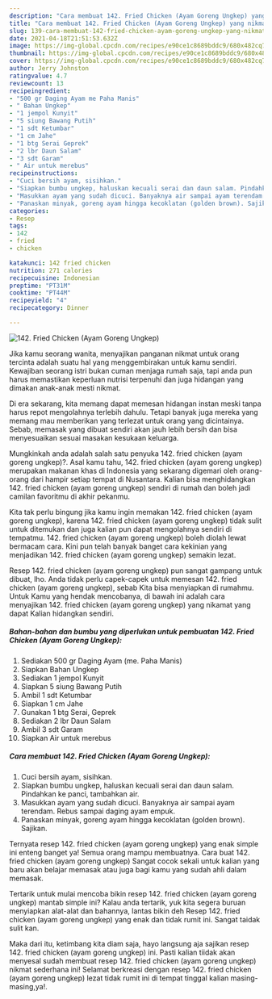 ```yaml
---
description: "Cara membuat 142. Fried Chicken (Ayam Goreng Ungkep) yang nikmat dan Mudah Dibuat"
title: "Cara membuat 142. Fried Chicken (Ayam Goreng Ungkep) yang nikmat dan Mudah Dibuat"
slug: 139-cara-membuat-142-fried-chicken-ayam-goreng-ungkep-yang-nikmat-dan-mudah-dibuat
date: 2021-04-18T21:51:53.632Z
image: https://img-global.cpcdn.com/recipes/e90ce1c8689bddc9/680x482cq70/142-fried-chicken-ayam-goreng-ungkep-foto-resep-utama.jpg
thumbnail: https://img-global.cpcdn.com/recipes/e90ce1c8689bddc9/680x482cq70/142-fried-chicken-ayam-goreng-ungkep-foto-resep-utama.jpg
cover: https://img-global.cpcdn.com/recipes/e90ce1c8689bddc9/680x482cq70/142-fried-chicken-ayam-goreng-ungkep-foto-resep-utama.jpg
author: Jerry Johnston
ratingvalue: 4.7
reviewcount: 13
recipeingredient:
- "500 gr Daging Ayam me Paha Manis"
- " Bahan Ungkep"
- "1 jempol Kunyit"
- "5 siung Bawang Putih"
- "1 sdt Ketumbar"
- "1 cm Jahe"
- "1 btg Serai Geprek"
- "2 lbr Daun Salam"
- "3 sdt Garam"
- " Air untuk merebus"
recipeinstructions:
- "Cuci bersih ayam, sisihkan."
- "Siapkan bumbu ungkep, haluskan kecuali serai dan daun salam. Pindahkan ke panci, tambahkan air."
- "Masukkan ayam yang sudah dicuci. Banyaknya air sampai ayam terendam. Rebus sampai daging ayam empuk."
- "Panaskan minyak, goreng ayam hingga kecoklatan (golden brown). Sajikan."
categories:
- Resep
tags:
- 142
- fried
- chicken

katakunci: 142 fried chicken 
nutrition: 271 calories
recipecuisine: Indonesian
preptime: "PT31M"
cooktime: "PT44M"
recipeyield: "4"
recipecategory: Dinner

---
```



![142. Fried Chicken (Ayam Goreng Ungkep)](https://img-global.cpcdn.com/recipes/e90ce1c8689bddc9/680x482cq70/142-fried-chicken-ayam-goreng-ungkep-foto-resep-utama.jpg)

Jika kamu seorang wanita, menyajikan panganan nikmat untuk orang tercinta adalah suatu hal yang menggembirakan untuk kamu sendiri. Kewajiban seorang istri bukan cuman menjaga rumah saja, tapi anda pun harus memastikan keperluan nutrisi terpenuhi dan juga hidangan yang dimakan anak-anak mesti nikmat.

Di era  sekarang, kita memang dapat memesan hidangan instan meski tanpa harus repot mengolahnya terlebih dahulu. Tetapi banyak juga mereka yang memang mau memberikan yang terlezat untuk orang yang dicintainya. Sebab, memasak yang dibuat sendiri akan jauh lebih bersih dan bisa menyesuaikan sesuai masakan kesukaan keluarga. 



Mungkinkah anda adalah salah satu penyuka 142. fried chicken (ayam goreng ungkep)?. Asal kamu tahu, 142. fried chicken (ayam goreng ungkep) merupakan makanan khas di Indonesia yang sekarang digemari oleh orang-orang dari hampir setiap tempat di Nusantara. Kalian bisa menghidangkan 142. fried chicken (ayam goreng ungkep) sendiri di rumah dan boleh jadi camilan favoritmu di akhir pekanmu.

Kita tak perlu bingung jika kamu ingin memakan 142. fried chicken (ayam goreng ungkep), karena 142. fried chicken (ayam goreng ungkep) tidak sulit untuk ditemukan dan juga kalian pun dapat mengolahnya sendiri di tempatmu. 142. fried chicken (ayam goreng ungkep) boleh diolah lewat bermacam cara. Kini pun telah banyak banget cara kekinian yang menjadikan 142. fried chicken (ayam goreng ungkep) semakin lezat.

Resep 142. fried chicken (ayam goreng ungkep) pun sangat gampang untuk dibuat, lho. Anda tidak perlu capek-capek untuk memesan 142. fried chicken (ayam goreng ungkep), sebab Kita bisa menyiapkan di rumahmu. Untuk Kamu yang hendak mencobanya, di bawah ini adalah cara menyajikan 142. fried chicken (ayam goreng ungkep) yang nikamat yang dapat Kalian hidangkan sendiri.

<!--inarticleads1-->

##### Bahan-bahan dan bumbu yang diperlukan untuk pembuatan 142. Fried Chicken (Ayam Goreng Ungkep):

1. Sediakan 500 gr Daging Ayam (me. Paha Manis)
1. Siapkan  Bahan Ungkep
1. Sediakan 1 jempol Kunyit
1. Siapkan 5 siung Bawang Putih
1. Ambil 1 sdt Ketumbar
1. Siapkan 1 cm Jahe
1. Gunakan 1 btg Serai, Geprek
1. Sediakan 2 lbr Daun Salam
1. Ambil 3 sdt Garam
1. Siapkan  Air untuk merebus




<!--inarticleads2-->

##### Cara membuat 142. Fried Chicken (Ayam Goreng Ungkep):

1. Cuci bersih ayam, sisihkan.
1. Siapkan bumbu ungkep, haluskan kecuali serai dan daun salam. Pindahkan ke panci, tambahkan air.
1. Masukkan ayam yang sudah dicuci. Banyaknya air sampai ayam terendam. Rebus sampai daging ayam empuk.
1. Panaskan minyak, goreng ayam hingga kecoklatan (golden brown). Sajikan.




Ternyata resep 142. fried chicken (ayam goreng ungkep) yang enak simple ini enteng banget ya! Semua orang mampu membuatnya. Cara buat 142. fried chicken (ayam goreng ungkep) Sangat cocok sekali untuk kalian yang baru akan belajar memasak atau juga bagi kamu yang sudah ahli dalam memasak.

Tertarik untuk mulai mencoba bikin resep 142. fried chicken (ayam goreng ungkep) mantab simple ini? Kalau anda tertarik, yuk kita segera buruan menyiapkan alat-alat dan bahannya, lantas bikin deh Resep 142. fried chicken (ayam goreng ungkep) yang enak dan tidak rumit ini. Sangat taidak sulit kan. 

Maka dari itu, ketimbang kita diam saja, hayo langsung aja sajikan resep 142. fried chicken (ayam goreng ungkep) ini. Pasti kalian tiidak akan menyesal sudah membuat resep 142. fried chicken (ayam goreng ungkep) nikmat sederhana ini! Selamat berkreasi dengan resep 142. fried chicken (ayam goreng ungkep) lezat tidak rumit ini di tempat tinggal kalian masing-masing,ya!.


